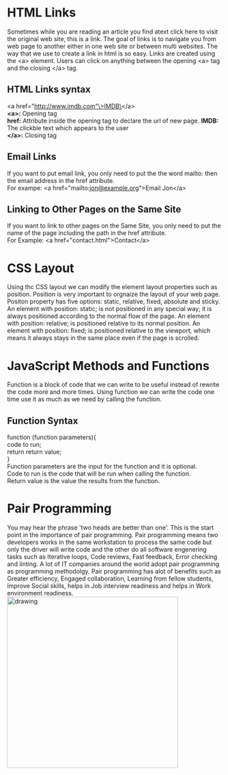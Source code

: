 # HTML Links
Sometimes while you are reading an article you find atext click here to visit the original web site, this is a link. The goal of links is to navigate you from web page to another either in one web site or between multi websites. The way that we use to create a link in html is so easy. Links are created using the \<a\> element. Users can click on anything between the opening \<a\> tag and the closing \</a\> tag.  
## HTML Links syntax
\<a href="http://www.imdb.com"\>IMDB\</a\>  
**\<a\>:** Opening tag  
**href:** Attribute inside the opening tag to declare the url of new page.
**IMDB:** The clickble text which appears to the user  
**\</a\>:** Closing tag
## Email Links
If you want to put email link, you only need to put the the word mailto: then the email address in the href attribute.  
For exampe: \<a href="mailto:jon@example.org">Email Jon\</a>
## Linking to Other Pages on the Same Site
If you want to link to other pages on the Same Site, you only need to put the name of the page including the path in the href attribute.  
 For Example: \<a href="contact.html">Contact\</a>

 # CSS Layout
 Using thc CSS layout we can modify the element layout properties such as position. Position is very important to orgnaize the layout of your web page. Positon property has five options: static, relative, fixed, absolute and sticky. An element with position: static; is not positioned in any special way; it is always positioned according to the normal flow of the page. An element with position: relative; is positioned relative to its normal position. An element with position: fixed; is positioned relative to the viewport, which means it always stays in the same place even if the page is scrolled.
 
 # JavaScript Methods and Functions
 Function is a block of code that we can write to be useful instead of rewrite the code more and more times. Using function we can write the code one time use it as much as we need by calling the function.
 ## Function Syntax
 function (function parameters){  
     code to run;  
     return return value;  
 }  
 Function parameters are the input for the function and it is optional.  
 Code to run is the code that will be run when calling the function.  
 Return value is the value the results from the function.  
 
# Pair Programming
You may hear the phrase 'two heads are better than one'. This is the start point in the importance of pair programming. Pair programming means two developers works in the same workstation to process the same code but only the driver will write code and the other do all software engenering tasks such as Iterative loops, Code reviews, Fast feedback, Error checking and linting. A lot of IT companies around the world adopt pair programming as programming methodolgy. Pair programming has alot of benefits such as Greater efficiency, Engaged collaboration, Learning from fellow students, improve Social skills, helps in Job interview readiness and helps in Work environment readiness.  
<img src="https://upload.wikimedia.org/wikipedia/commons/a/af/Pair_programming_1.jpg" alt="drawing" width="400"/>


 






